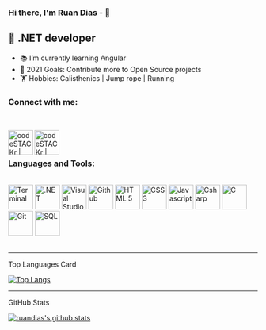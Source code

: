 ### Hi there, I'm Ruan Dias - 👋

## 💼 .NET developer
- 📚 I’m currently learning Angular 
- 🥅 2021 Goals: Contribute more to Open Source projects
- 🏋️ Hobbies: Calisthenics | Jump rope | Running



### Connect with me:
</br>

[<img align="left" alt="codeSTACKr | Twitter" width="50px" src="https://cdn.jsdelivr.net/npm/simple-icons@v3/icons/twitter.svg" />][twitter]
[<img align="left" alt="codeSTACKr | LinkedIn" width="50px" src="https://cdn.jsdelivr.net/npm/simple-icons@v3/icons/linkedin.svg" />][linkedin]

</br>
</br>

### Languages and Tools:
</br>
<img src="https://cdn.worldvectorlogo.com/logos/terminal-1.svg" width="50px" alt="Terminal">
<img src="https://upload.wikimedia.org/wikipedia/commons/e/e4/Visual_Studio_2013_Logo.svg" width="50px" alt=".NET">
<img src="https://user-images.githubusercontent.com/674621/71187801-14e60a80-2280-11ea-94c9-e56576f76baf.png" width="50px" alt="Visual Studio Code">
<img src="https://www.flaticon.com/svg/static/icons/svg/733/733609.svg" width="50px" alt="Github">
<img src="https://www.flaticon.com/svg/static/icons/svg/174/174854.svg" width="50px" alt="HTML 5">
<img src="https://www.flaticon.com/svg/static/icons/svg/732/732190.svg" width="50px" alt="CSS 3">
<img src="https://www.flaticon.com/svg/static/icons/svg/541/541509.svg" width="50px" alt="Javascript">
<img src="https://www.flaticon.com/svg/static/icons/svg/74/74906.svg" width="50px" alt="Csharp">
<img src="https://www.flaticon.com/svg/static/icons/svg/919/919839.svg" width="50px" alt="C">
<img src="https://miro.medium.com/max/488/1*zzvdRmHGGXONZpuQ2FeqsQ.png" width="50px" alt="Git">
<img src="https://www.flaticon.com/svg/static/icons/svg/3161/3161133.svg" width="50px" alt="SQL">



<br />
<br />


---

  <summary>Top Languages Card</summary>

  [![Top Langs](https://github-readme-stats.vercel.app/api/top-langs/?username=ruandias)](https://github.com/ruandias/github-readme-stats)

---

  <summary>GitHub Stats</summary>

[![ruandias's github stats](https://github-readme-stats.vercel.app/api?username=ruandias)](https://github.com/ruandias/github-readme-stats)



[twitter]: https://twitter.com/RuanDia52736792
[linkedin]: https://www.linkedin.com/in/ruan-dias-06a808192/